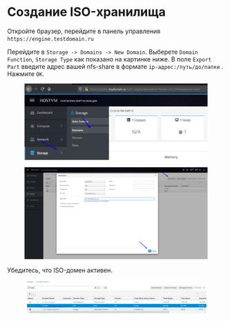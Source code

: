 # Создание ISO-хранилища

Откройте браузер, перейдите в панель управления `https://engine.testdomain.ru`

Перейдите в `Storage -> Domains -> New Domain`. Выберете `Domain Function`, `Storage Type` как показано на картинке ниже. В поле `Export Part` введите адрес вашей nfs-share в формате `ip-адрес:/путь/до/папки` . Нажмите `OK`.

<figure><img src="../../../../.gitbook/assets/Screenshot_1 (1).png" alt=""><figcaption></figcaption></figure>

<figure><img src="../../../../.gitbook/assets/Screenshot_2.png" alt=""><figcaption></figcaption></figure>

Убедитесь, что ISO-домен активен.

<figure><img src="../../../../.gitbook/assets/post-install-iso-stor-3 (1).jpg" alt=""><figcaption></figcaption></figure>
